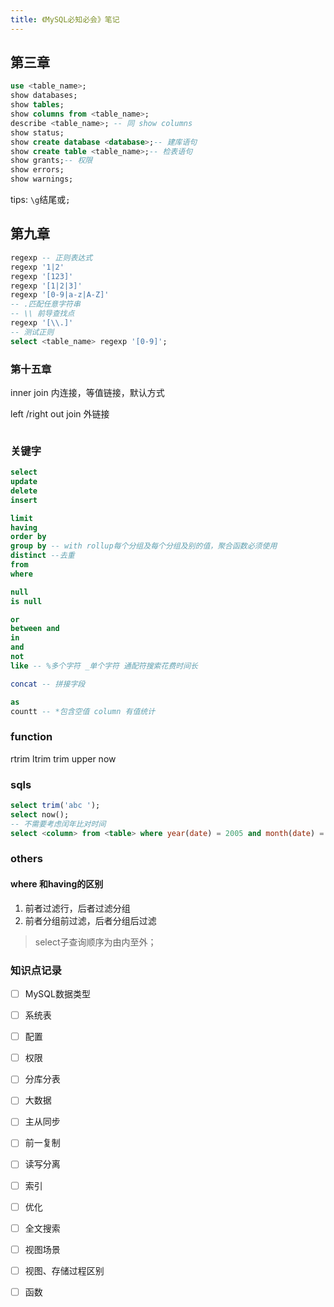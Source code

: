 ```yaml
---
title: 《MySQL必知必会》笔记
---
```



## 第三章

```SQL
use <table_name>;
show databases;
show tables;
show columns from <table_name>;
describe <table_name>; -- 同 show columns
show status;
show create database <database>;-- 建库语句
show create table <table_name>;-- 检表语句
show grants;-- 权限
show errors; 
show warnings;
```
tips: `\g`结尾或`;`

## 第九章

```SQL
regexp -- 正则表达式
regexp '1|2'
regexp '[123]'
regexp '[1|2|3]'
regexp '[0-9|a-z|A-Z]'
-- .匹配任意字符串
-- \\ 前导查找点
regexp '[\\.]'
-- 测试正则
select <table_name> regexp '[0-9]';
```

### 第十五章

inner join
内连接，等值链接，默认方式

left /right out join 外链接

```SQL

```

### 关键字

```SQL
select 
update 
delete 
insert

limit
having
order by
group by -- with rollup每个分组及每个分组及别的值，聚合函数必须使用
distinct --去重
from
where

null
is null

or
between and
in
and
not
like -- %多个字符 _单个字符 通配符搜索花费时间长

concat -- 拼接字段

as
countt -- *包含空值 column 有值统计

```

### function

rtrim
ltrim
trim
upper
now


### sqls


```SQL
select trim('abc ');
select now();
-- 不需要考虑闰年比对时间
select <column> from <table> where year(date) = 2005 and month(date) = 9;
```
### others

#### where 和having的区别

1. 前者过滤行，后者过滤分组
2. 前者分组前过滤，后者分组后过滤

>select子查询顺序为由内至外；


### 知识点记录

- [ ] MySQL数据类型
- [ ] 系统表
- [ ] 配置
- [ ] 权限
- [ ] 分库分表
- [ ] 大数据
- [ ] 主从同步
- [ ] 前一复制
- [ ] 读写分离
- [ ] 索引
- [ ] 优化
- [ ] 全文搜索
- [ ] 视图场景
- [ ] 视图、存储过程区别
- [ ] 函数

